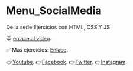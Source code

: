 # Menu_SocialMedia
De la serie Ejercicios con HTML, CSS Y JS

😸 [enlace al video](https://youtu.be/LnWrjGa2J4U).

✅ Más ejercicios: [Enlace](https://youtube.com/playlist?list=PLy0P0mvWu_AGhyjEVjhR0WP5U4jLAzrvE).

👉[Youtube](https://www.youtube.com/c/FelixCastro003).
👉[Facebook](https://www.facebook.com/felixcastro003).
👉[Twitter](https://twitter.com/felixcastro003).
👉[Instagram](https://www.instagram.com/felixcastro003/).
